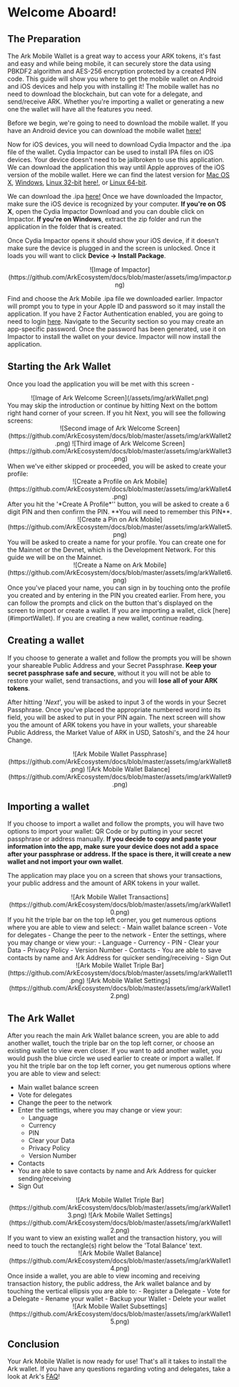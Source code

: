 

# Welcome Aboard!

## The Preparation <a id="thePrep"></a>

The Ark Mobile Wallet is a great way to access your ARK tokens, it's fast and easy and while being mobile, it can securely store the data using PBKDF2 algorithm and AES-256 encryption protected by a created PIN code. This guide will show you where to get the mobile wallet on Android and iOS devices and help you with installing it! The mobile wallet has no need to download the blockchain, but can vote for a delegate, and send/receive ARK. Whether you're importing a wallet or generating a new one the wallet will have all the features you need.

Before we begin, we're going to need to download the mobile wallet. If you have an Android device you can download the mobile wallet [here!](https://play.google.com/store/apps/details?id=io.ark.wallet.mobile&hl=en_US)

Now for iOS devices, you will need to download Cydia Impactor and the .ipa file of the wallet. Cydia Impactor can be used to install IPA files on iOS devices. Your device doesn't need to be jailbroken to use this application. We can download the application this way until Apple approves of the iOS version of the mobile wallet. Here we can find the latest version for [Mac OS X](https://cydia.saurik.com/api/latest/1), [Windows](https://cydia.saurik.com/api/latest/2),  [Linux 32-bit](https://cydia.saurik.com/api/latest/4) [here!](http://www.cydiaimpactor.com/), or [Linux 64-bit](https://cydia.saurik.com/api/latest/5).

We can download the .ipa [here!](https://github.com/vmunich/ark-mobile/blob/master/Ark%20Mobile%201.1%202018-04-09%2011-10-58.ipa) Once we have downloaded the Impactor, make sure the iOS device is recognized by your computer. **If you're on OS X**, open the Cydia Impactor Download and you can double click on Impactor. **If you're on Windows**, extract the zip folder and run the application in the folder that is created. 

Once Cydia Impactor opens it should show your iOS device, if it doesn't make sure the device is plugged in and the screen is unlocked. Once it loads you will want to click **Device -> Install Package**.
<center>![Image of Impactor](https://github.com/ArkEcosystem/docs/blob/master/assets/img/impactor.png)</center>

Find and choose the Ark Mobile .ipa file we downloaded earlier. Impactor will prompt you to type in your Apple ID and password so it may install the application. If you have 2 Factor Authentication enabled, you are going to need to login [here](https://appleid.apple.com/#!&page=signin). Navigate to the Security section so you may create an app-specific password. Once the password has been generated, use it on Impactor to install the wallet on your device. Impactor will now install the application. 

## Starting the Ark Wallet <a id="startWallet"></a>

Once you load the application you will be met with this screen -
<center>![Image of Ark Welcome Screen](/assets/img/arkWallet.png)</center> 
You may skip the introduction or continue by hitting Next on the bottom right hand corner of your screen. If you hit Next, you will see the following screens:
<center>![Second image of Ark Welcome Screen](https://github.com/ArkEcosystem/docs/blob/master/assets/img/arkWallet2.png)
![Third image of Ark Welcome Screen](https://github.com/ArkEcosystem/docs/blob/master/assets/img/arkWallet3.png)</center>
When we've either skipped or proceeded, you will be asked to create your profile:
<center>![Create a Profile on Ark Mobile](https://github.com/ArkEcosystem/docs/blob/master/assets/img/arkWallet4.png)</center>
After you hit the '*Create A Profile*'' button, you will be asked to create a 6 digit PIN and then confirm the PIN. **You will need to remember this PIN**.
<center>![Create a Pin on Ark Mobile](https://github.com/ArkEcosystem/docs/blob/master/assets/img/arkWallet5.png)</center>
You will be asked to create a name for your profile. You can create one for the Mainnet or the Devnet, which is the Development Network. For this guide we will be on the Mainnet.
<center>![Create a Name on Ark Mobile](https://github.com/ArkEcosystem/docs/blob/master/assets/img/arkWallet6.png)</center>
Once you've placed your name, you can sign in by touching onto the profile you created and by entering in the PIN you created earlier. From here, you can follow the prompts and click on the button that's displayed on the screen to import or create a wallet. If you are importing a wallet, click [here](#importWallet). If you are creating a new wallet, continue reading. 

## Creating a wallet <a id="createWallet"></a>

If you choose to generate a wallet and follow the prompts you will be shown your shareable Public Address and your Secret Passphrase. **Keep your secret passphrase safe and secure**, without it you will not be able to restore your wallet, send transactions, and you will **lose all of your ARK tokens**.

After hitting '*Next*', you will be asked to input 3 of the words in your Secret Passphrase. Once you've placed the appropriate numbered word into its field, you will be asked to put in your PIN again. The next screen will show you the amount of ARK tokens you have in your wallets, your shareable Public Address, the Market Value of ARK in USD, Satoshi's, and the 24 hour Change.
<center>![Ark Mobile Wallet Passphrase](https://github.com/ArkEcosystem/docs/blob/master/assets/img/arkWallet8.png)
![Ark Mobile Wallet Balance](https://github.com/ArkEcosystem/docs/blob/master/assets/img/arkWallet9.png)</center>

## Importing a wallet <a id="importWallet"></a>

If you choose to import a wallet and follow the prompts, you will have two options to import your wallet: QR Code or by putting in your secret passphrase or address manually. 
**If you decide to copy and paste your information into the app, make sure your device does not add a space after your passphrase or address. If the space is there, it will create a new wallet and not import your own wallet**.

The application may place you on a screen that shows your transactions, your public address and the amount of ARK tokens in your wallet. 
<center>![Ark Mobile Wallet Transactions](https://github.com/ArkEcosystem/docs/blob/master/assets/img/arkWallet10.png)</center>
If you hit the triple bar on the top left corner, you get numerous options where you are able to view and select:
- Main wallet balance screen
- Vote for delegates
- Change the peer to the network
- Enter the settings, where you may change or view your:
  - Language
  - Currency
  - PIN
  - Clear your Data
  - Privacy Policy
  - Version Number
 - Contacts
  - You are able to save contacts by name and Ark Address for quicker sending/receiving 
 - Sign Out
<center>![Ark Mobile Wallet Triple Bar](https://github.com/ArkEcosystem/docs/blob/master/assets/img/arkWallet11.png)
![Ark Mobile Wallet Settings](https://github.com/ArkEcosystem/docs/blob/master/assets/img/arkWallet12.png)</center>

## The Ark Wallet <a id="theWallet"></a>

After you reach the main Ark Wallet balance screen, you are able to add another wallet, touch the triple bar on the top left corner, or choose an existing wallet to view even closer. 
If you want to add another wallet, you would push the blue circle we used earlier to create or import a wallet.
If you hit the triple bar on the top left corner, you get numerous options where you are able to view and select:
- Main wallet balance screen
- Vote for delegates
- Change the peer to the network
- Enter the settings, where you may change or view your:
  - Language
  - Currency
  - PIN
  - Clear your Data
  - Privacy Policy
  - Version Number
 - Contacts
  - You are able to save contacts by name and Ark Address for quicker sending/receiving 
 - Sign Out
<center>![Ark Mobile Wallet Triple Bar](https://github.com/ArkEcosystem/docs/blob/master/assets/img/arkWallet13.png)
![Ark Mobile Wallet Settings](https://github.com/ArkEcosystem/docs/blob/master/assets/img/arkWallet12.png)</center>
If you want to view an existing wallet and the transaction history, you will need to touch the rectangle(s) right below the 'Total Balance' text.
<center>![Ark Mobile Wallet Balance](https://github.com/ArkEcosystem/docs/blob/master/assets/img/arkWallet14.png)</center>
Once inside a wallet, you are able to view incoming and receiving transaction history, the public address, the Ark wallet balance and by touching the vertical ellipsis you are able to:
- Register a Delegate
- Vote for a Delegate
- Rename your wallet
- Backup your Wallet
- Delete your wallet
<center>![Ark Mobile Wallet Subsettings](https://github.com/ArkEcosystem/docs/blob/master/assets/img/arkWallet15.png)</center>

## Conclusion <a id="theConclusion"></a>

Your Ark Mobile Wallet is now ready for use! That's all it takes to install the Ark wallet. If you have any questions regarding voting and delegates, take a look at Ark's [FAQ](https://blog.ark.io/ark-frequently-asked-questions-faq-bcb90a0537cc)!
